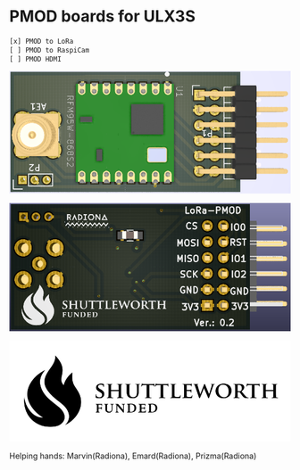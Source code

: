 # PMOD boards for ULX3S

    [x] PMOD to LoRa
    [ ] PMOD to RaspiCam
    [ ] PMOD HDMI


![PMOD_LoRa](LoRa/pic/final_up.png)

![PMOD_LoRa](LoRa/pic/final_down.png)

![Founded by ShuttleworthFoudation](https://github.com/ShuttleworthFoundation/Logos/blob/master/Shuttleworth%20Funded/Shuttleworth%20Funded%20Black/Shuttleworth%20Funded.svg)

Helping hands: Marvin(Radiona), Emard(Radiona), Prizma(Radiona)
